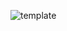 ![template](https://raw.githubusercontent.com/ShriIraCatalog/resources-two/refs/heads/master/2025/04/20/20250420164009.png)

